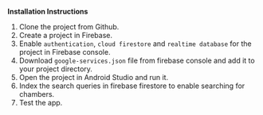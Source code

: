 **Installation Instructions**

1. Clone the project from Github.
2. Create a project in Firebase.
3. Enable `authentication`, `cloud firestore` and `realtime database` for the project in Firebase console.
4. Download `google-services.json` file from firebase console and add it to your project directory.
5. Open the project in Android Studio and run it.
6. Index the search queries in firebase firestore to enable searching for chambers.
7. Test the app.